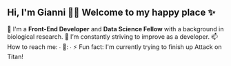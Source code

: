 ## Hi, I'm Gianni 👋🏾 Welcome to my happy place ✨

🔭 I'm a **Front-End Developer** and **Data Science Fellow** with a background in biological research.
🌱 I’m constantly striving to improve as a developer.
📫 How to reach me:
    ∙ 📧: 
    ∙ 
 ⚡ Fun fact: I'm currently trying to finish up Attack on Titan!

<!--
**perkinsgianni/perkinsgianni** is a ✨ _special_ ✨ repository because its `README.md` (this file) appears on your GitHub profile.

Here are some ideas to get you started:

- 🔭 I’m currently working on ...
- 🌱 I’m currently learning ...
- 👯 I’m looking to collaborate on ...
- 🤔 I’m looking for help with ...
- 💬 Ask me about ...
- 📫 How to reach me: ...
- 😄 Pronouns: ...
- ⚡ Fun fact: ...
-->

